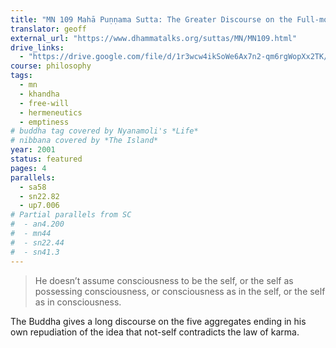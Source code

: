 ```yaml
---
title: "MN 109 Mahā Puṇṇama Sutta: The Greater Discourse on the Full-moon Night"
translator: geoff
external_url: "https://www.dhammatalks.org/suttas/MN/MN109.html"
drive_links:
  - "https://drive.google.com/file/d/1r3wcw4ikSoWe6Ax7n2-qm6rgWopXx2TK/view?usp=drivesdk"
course: philosophy
tags:
  - mn
  - khandha
  - free-will
  - hermeneutics
  - emptiness
# buddha tag covered by Nyanamoli's *Life*
# nibbana covered by *The Island*
year: 2001
status: featured
pages: 4
parallels:
  - sa58
  - sn22.82
  - up7.006
# Partial parallels from SC
#  - an4.200
#  - mn44
#  - sn22.44
#  - sn41.3
---
```


> He doesn’t assume consciousness to be the self, or the self as possessing consciousness, or consciousness as in the self, or the self as in consciousness.

The Buddha gives a long discourse on the five aggregates ending in his own repudiation of the idea that not-self contradicts the law of karma.
